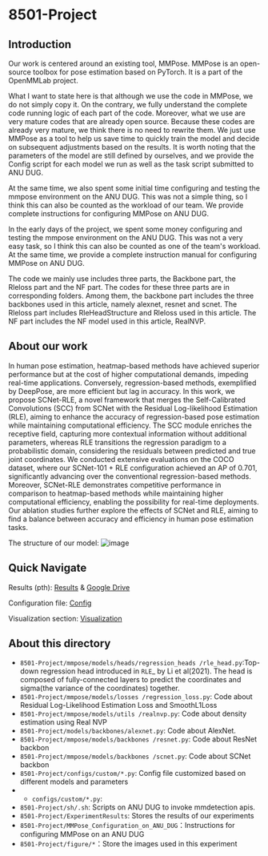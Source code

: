 # 8501-Project

## Introduction

Our work is centered around an existing tool, MMPose. MMPose is an open-source toolbox for pose estimation based on PyTorch. It is a part of the OpenMMLab project. 

What I want to state here is that although we use the code in MMPose, we do not simply copy it. On the contrary, we fully understand the complete code running logic of each part of the code. Moreover, what we use are very mature codes that are already open source. Because these codes are already very mature, we think there is no need to rewrite them.
We just use MMPose as a tool to help us save time to quickly train the model and decide on subsequent adjustments based on the results. It is worth noting that the parameters of the model are still defined by ourselves, and we provide the Config script for each model we run as well as the task script submitted to ANU DUG.

At the same time, we also spent some initial time configuring and testing the mmpose environment on the ANU DUG. This was not a simple thing, so I think this can also be counted as the workload of our team. We provide complete instructions for configuring MMPose on ANU DUG.

In the early days of the project, we spent some money configuring and testing the mmpose environment on the ANU DUG. This was not a very easy task, so I think this can also be counted as one of the team's workload. At the same time, we provide a complete instruction manual for configuring MMPose on ANU DUG.

The code we mainly use includes three parts, the Backbone part, the Rleloss part and the NF part. The codes for these three parts are in corresponding folders. Among them, the backbone part includes the three backbones used in this article, namely alexnet, resnet and scnet. The Rleloss part includes RleHeadStructure and Rleloss used in this article. The NF part includes the NF model used in this article, RealNVP.

## About our work
In human pose estimation, heatmap-based methods have achieved superior performance but at the cost of higher computational demands, impeding real-time applications. Conversely, regression-based methods, exemplified by DeepPose, are more efficient but lag in accuracy. In this work, we propose SCNet-RLE, a novel framework that merges the Self-Calibrated Convolutions (SCC) from SCNet with the Residual Log-likelihood Estimation (RLE), aiming to enhance the accuracy of regression-based pose estimation while maintaining computational efficiency. The SCC module enriches the receptive field, capturing more contextual information without additional parameters, whereas RLE transitions the regression paradigm to a probabilistic domain, considering the residuals between predicted and true joint coordinates. We conducted extensive evaluations on the COCO dataset, where our SCNet-101 + RLE configuration achieved an AP of 0.701, significantly advancing over the conventional regression-based methods. Moreover, SCNet-RLE demonstrates competitive performance in comparison to heatmap-based methods while maintaining higher computational efficiency, enabling the possibility for real-time deployments. Our ablation studies further explore the effects of SCNet and RLE, aiming to find a balance between accuracy and efficiency in human pose estimation tasks. 

The structure of our model:
![image](figure/RLE.png)

## Quick Navigate
Results (pth): [Results](https://github.com/ZhengyuOfficial/8501-Project/tree/main/ExperimentResults) & [Google Drive](https://drive.google.com/drive/folders/1vb5a1zklKBmfYHJYYNQhOYPxCQjfzia0)

Configuration file: [Config](https://github.com/ZhengyuOfficial/8501-Project/tree/main/configs/custom)

Visualization section: [Visualization](https://github.com/ZhengyuOfficial/8501-Project/tree/main/Visualization)


## About this directory
- `8501-Project/mmpose/models/heads/regression_heads
/rle_head.py`:Top-down regression head introduced in `RLE`_ by Li et al(2021). The head is composed of fully-connected layers to predict the coordinates and sigma(the variance of the coordinates) together.
- `8501-Project/mmpose/models/losses
/regression_loss.py`: Code about Residual Log-Likelihood Estimation Loss and SmoothL1Loss
- `8501-Project/mmpose/models/utils
/realnvp.py`: Code about density estimation using Real NVP
- `8501-Project/models/backbones/alexnet.py`: Code about AlexNet.
- `8501-Project/mmpose/models/backbones
/resnet.py`: Code about ResNet backbon
- `8501-Project/mmpose/models/backbones
/scnet.py`: Code about SCNet backbon
- `8501-Project/configs/custom/*.py`: Config file customized based on different models and parameters
- - `configs/custom/*.py`:
- `8501-Project/sh/.sh`: Scripts on ANU DUG to invoke mmdetection apis.
- `8501-Project/ExperimentResults`: Stores the results of our experiments
- `8501-Project/MMPose_Configuration_on_ANU_DUG`：Instructions for configuring MMPose on an ANU DUG
- `8501-Project/figure/*`：Store the images used in this experiment
